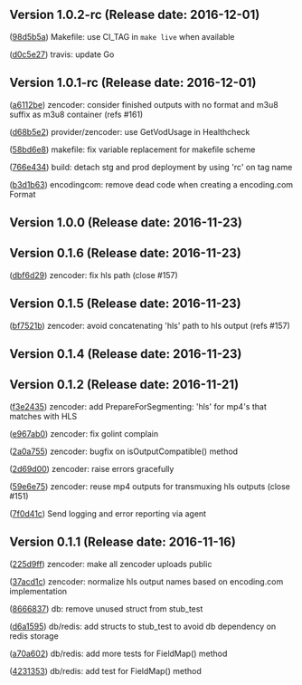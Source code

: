 ## Version 1.0.2-rc (Release date: 2016-12-01)
([98d5b5a](https://github.com/nytimes/video-transcoding-api/commit/98d5b5a)) Makefile: use CI_TAG in `make live` when available 

([d0c5e27](https://github.com/nytimes/video-transcoding-api/commit/d0c5e27)) travis: update Go 




## Version 1.0.1-rc (Release date: 2016-12-01)

([a6112be](https://github.com/nytimes/video-transcoding-api/commit/a6112be)) zencoder: consider finished outputs with no format and m3u8 suffix as m3u8 container (refs #161) 


([d68b5e2](https://github.com/nytimes/video-transcoding-api/commit/d68b5e2)) provider/zencoder: use GetVodUsage in Healthcheck 




([58bd6e8](https://github.com/nytimes/video-transcoding-api/commit/58bd6e8)) makefile: fix variable replacement for makefile scheme 

([766e434](https://github.com/nytimes/video-transcoding-api/commit/766e434)) build: detach stg and prod deployment by using 'rc' on tag name 

([b3d1b63](https://github.com/nytimes/video-transcoding-api/commit/b3d1b63)) encodingcom: remove dead code when creating a encoding.com Format 




## Version 1.0.0 (Release date: 2016-11-23)



## Version 0.1.6 (Release date: 2016-11-23)
([dbf6d29](https://github.com/nytimes/video-transcoding-api/commit/dbf6d29)) zencoder: fix hls path (close #157) 




## Version 0.1.5 (Release date: 2016-11-23)
([bf7521b](https://github.com/nytimes/video-transcoding-api/commit/bf7521b)) zencoder: avoid concatenating 'hls' path to hls output (refs #157) 





## Version 0.1.4 (Release date: 2016-11-23)




## Version 0.1.2 (Release date: 2016-11-21)

([f3e2435](https://github.com/nytimes/video-transcoding-api/commit/f3e2435)) zencoder: add PrepareForSegmenting: 'hls' for mp4's that matches with HLS 

([e967ab0](https://github.com/nytimes/video-transcoding-api/commit/e967ab0)) zencoder: fix golint complain 

([2a0a755](https://github.com/nytimes/video-transcoding-api/commit/2a0a755)) zencoder: bugfix on isOutputCompatible() method 

([2d69d00](https://github.com/nytimes/video-transcoding-api/commit/2d69d00)) zencoder: raise errors gracefully 

([59e6e75](https://github.com/nytimes/video-transcoding-api/commit/59e6e75)) zencoder: reuse mp4 outputs for transmuxing hls outputs (close #151) 


([7f0d41c](https://github.com/nytimes/video-transcoding-api/commit/7f0d41c)) Send logging and error reporting via agent 




## Version 0.1.1 (Release date: 2016-11-16)

([225d9ff](https://github.com/nytimes/video-transcoding-api/commit/225d9ff)) zencoder: make all zencoder uploads public 


([37acd1c](https://github.com/nytimes/video-transcoding-api/commit/37acd1c)) zencoder: normalize hls output names based on encoding.com implementation 


([8666837](https://github.com/nytimes/video-transcoding-api/commit/8666837)) db: remove unused struct from stub_test 

([d6a1595](https://github.com/nytimes/video-transcoding-api/commit/d6a1595)) db/redis: add structs to stub_test to avoid db dependency on redis storage 

([a70a602](https://github.com/nytimes/video-transcoding-api/commit/a70a602)) db/redis: add more tests for FieldMap() method 

([4231353](https://github.com/nytimes/video-transcoding-api/commit/4231353)) db/redis: add test for FieldMap() method 